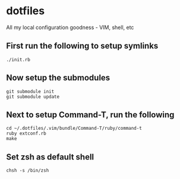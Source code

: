 dotfiles
========

All my local configuration goodness - VIM, shell, etc

## First run the following to setup symlinks

```
./init.rb
```

## Now setup the submodules
```
git submodule init
git submodule update
```

## Next to setup Command-T, run the following
```
cd ~/.dotfiles/.vim/bundle/Command-T/ruby/command-t
ruby extconf.rb
make
```

## Set zsh as default shell
```
chsh -s /bin/zsh
```

